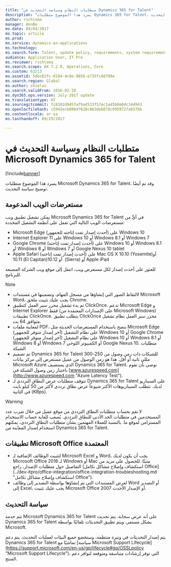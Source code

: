 ```yaml
---
title: "متطلبات النظام وسياسة التحديث في Dynamics 365 for Talent"
description: "يسرد هذا الموضوع متطلبات Dynamics 365 for Talent. وقد تم أيضًا توضيح سياسة التحديث."
author: rschloma
manager: AnnBe
ms.date: 04/04/2017
ms.topic: article
ms.prod: 
ms.service: dynamics-ax-applications
ms.technology: 
ms.search.form: Talent, update policy, requirements, system requirements
audience: Application User, IT Pro
ms.reviewer: rschloma
ms.search.scope: AX 7.2.0, Operations, Core
ms.custom: 63213
ms.assetid: 5dbc62fc-0184-4c0e-9856-e735fc68799e
ms.search.region: Global
ms.author: shielas
ms.search.validFrom: 2016-02-28
ms.dyn365.ops.version: July 2017 update
ms.translationtype: HT
ms.sourcegitcommit: fc8102d945faf9ad533f57ec1a45b0e0dc344963
ms.openlocfilehash: c5942ecb80047628c863deb878c0959727ab57bb
ms.contentlocale: ar-sa
ms.lasthandoff: 09/29/2017

---
```


# <a name="microsoft-dynamics-365-for-talent-system-requirements-and-update-policy"></a>متطلبات النظام وسياسة التحديث في Microsoft Dynamics 365 for Talent

[!include[banner](includes/banner.md)]


يسرد هذا الموضوع متطلبات Microsoft Dynamics 365 for Talent. وقد تم أيضًا توضيح سياسة التحديث.

## <a name="supported-web-browsers"></a>مستعرضات الويب المدعومة

يمكن تشغيل تطبيق ويب Microsoft Dynamics 365 for Talent في أيٍّ من مستعرضات الويب التالية التي تعمل على أنظمة التشغيل المحددة: 

*   Microsoft Edge (أحدث إصدار تمت إتاحته للجمهور) على Windows 10
*   Internet Explorer 11 على Windows 10 أو Windows 8.1 أو Windows 7
*   Google Chrome (أحدث إصدار تمت إتاحته) على Windows 10 أو Windows 8.1 أو Windows 8 أو Windows 7 أو Google Nexus 10 tablet
*   Apple Safari (أحدث إصدار تمت إتاحته) على Mac OS X 10.10 ‏(Yosemite)‏ أو 10.11 (El Capitan)‏ أو 10.12 (Sierra) أو Apple iPad

للعثور على أحدث إصدار لكل مستعرض ويب، انتقل إلى موقع ويب الشركة المصنعة للبرنامج. 

> [!NOTE]
> * لالتقاط الصور التي إنشاؤها من مسجل المهام، وتضمينها في مستندات Microsoft Word، يجب عليك تثبيت ملحق Chrome. 
> * تم بدء تشغيل محرر سير العمل كتطبيق ClickOnce. تدعم Microsoft Edge و Internet Explorer فقط (على الإصدارات المعتمدة من Microsoft Windows) تطبيقات ClickOnce. يتطلب تطبيق ClickOnce محرر سير العمل نظام تشغيل متوافق 64 بت.
> * لمعاينة ملفات PDF، ننصح باستخدام المستعرضات الحديثة مثل Microsoft Edge (آخر إصدار متوفر للجمهور) على نظام التشغيل Windows 10 أو Google Chrome (آخر إصدار متوفر للجمهور) على نظام التشغيل Windows 10 أو Windows 8.1 أو Windows 8 أو Windows 7 أو الكمبيوتر اللوحي Google Nexus 10.
متطلبات الشبكة
> * تم تصميم Dynamics 365 for Talent للشبكات ذات زمن وصول من 250-300 مللي ثانية أو أقل. هذا هو زمن الوصول من عميل مستعرض إلى مركز بيانات Microsoft Azure الذي يستضيف Dynamics 365 for Talent. نوصي بأن تقوم باختبار زمن وصول الشبكة في [www.azurespeed.com] (http://www.azurespeed.com "Azure Latency Test").
> * تتوقف متطلبات عرض النطاق الترددي لـ Dynamics 365 for Talent على السيناريو لديك. تتطلب السيناريوهات الأكثر شيوعاً عرض نطاق ترددي لأكثر من 50 كيلو بايت في الثانية (KBps).

> [!WARNING]
> لا تقم بحساب متطلبات النطاق الترددي من موقع عميل من خلال ضرب عدد المستخدمين في متطلبات الحد الأدنى للنطاق الترددي. يُصعب للغاية حساب الاستخدام المستزامن لموقع ما. بالنسبة للعملاء المهتمين بشأن متطلبات النطاق الترددي، يمكنهم استخدام إصدار المعاينة من Dynamics 365 for Talent.

## <a name="supported-microsoft-office-applications"></a>تطبيقات Microsoft Office المعتمدة

*   لتثبيت الوظائف الإضافية لـ Microsoft Excel و Word، يجب أن يكون لديك Microsoft Office 2016 لـ Windows أو Mac مثبتًا. للحصول على مزيد من التفاصيل حول متطلبات الإصدار، راجع [استكشاف وإصلاح مشاكل تكامل Office] (../dev-itpro/office-integration/office-integration-troubleshooting.md "استكشاف وإصلاح مشاكل تكامل Office").
*   لعرض المستندات التي تم إنشاؤها بواسطة التصدير إلى وظائف Word أو التصدير إلى Excel، يجب عليك تثبيت Microsoft Office 2007 أو الإصدار الأحدث.

## <a name="update-policy"></a>سياسة التحديث

تتم خدمة Microsoft Dynamics 365 for Talent على أنه عرض سحابة. يتم تحديث Dynamics 365 for Talent بشكل مستمر، ويتم تطبيق التحديثات تلقائيًا بواسطة Microsoft.

يتم إصدار التحديثات في وتيرة منتظمة، وستخضع جميع البيئات لعمليات التحديث.  يتم دعم Dynamics 365 for Talent تماشيًا مع [سياسة Microsoft Support Lifecycle] (https://support.microsoft.com/en-us/gp/lifecycle#gp/OSSLpolicy "Microsoft Support Lifecycle")، التي توفر إرشادات متناسقة ومتوقعة لتوافر دعم المنتج.

